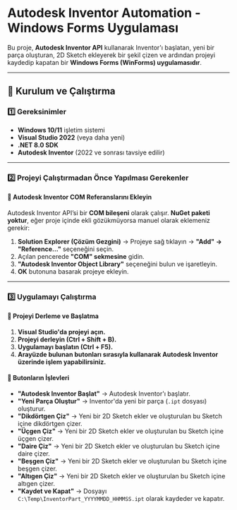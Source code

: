 # Autodesk Inventor Automation - Windows Forms Uygulaması

Bu proje, **Autodesk Inventor API** kullanarak Inventor'ı başlatan, yeni bir parça oluşturan, 2D Sketch ekleyerek bir şekil çizen ve ardından projeyi kaydedip kapatan bir **Windows Forms (WinForms) uygulamasıdır**.

---

## 🚀 **Kurulum ve Çalıştırma**

### **1️⃣ Gereksinimler**
- **Windows 10/11** işletim sistemi
- **Visual Studio 2022** (veya daha yeni)
- **.NET 8.0 SDK**
- **Autodesk Inventor** (2022 ve sonrası tavsiye edilir)

---

### **2️⃣ Projeyi Çalıştırmadan Önce Yapılması Gerekenler**

#### **📌 Autodesk Inventor COM Referanslarını Ekleyin**
Autodesk Inventor API’si bir **COM bileşeni** olarak çalışır. **NuGet paketi yoktur**, eğer proje içinde ekli gözükmüyorsa manuel olarak eklemeniz gerekir:

1. **Solution Explorer (Çözüm Gezgini)** → Projeye sağ tıklayın → **"Add" → "Reference..."** seçeneğini seçin.
2. Açılan pencerede **"COM" sekmesine** gidin.
3. **"Autodesk Inventor Object Library"** seçeneğini bulun ve işaretleyin.
4. **OK** butonuna basarak projeye ekleyin.

---

### **3️⃣ Uygulamayı Çalıştırma**

#### **📌 Projeyi Derleme ve Başlatma**
1. **Visual Studio'da projeyi açın.**
2. **Projeyi derleyin (Ctrl + Shift + B).**
3. **Uygulamayı başlatın (Ctrl + F5).**
4. **Arayüzde bulunan butonları sırasıyla kullanarak Autodesk Inventor üzerinde işlem yapabilirsiniz.**

#### **📌 Butonların İşlevleri**
- **"Autodesk Inventor Başlat"** → Autodesk Inventor'ı başlatır.
- **"Yeni Parça Oluştur"** → Inventor'da yeni bir parça (`.ipt` dosyası) oluşturur.
- **"Dikdörtgen Çiz"** → Yeni bir 2D Sketch ekler ve oluşturulan bu Sketch içine dikdörtgen çizer.
- **"Üçgen Çiz"** → Yeni bir 2D Sketch ekler ve oluşturulan bu Sketch içine üçgen çizer.
- **"Daire Çiz"** → Yeni bir 2D Sketch ekler ve oluşturulan bu Sketch içine daire çizer.
- **"Beşgen Çiz"** → Yeni bir 2D Sketch ekler ve oluşturulan bu Sketch içine beşgen çizer.
- **"Altıgen Çiz"** → Yeni bir 2D Sketch ekler ve oluşturulan bu Sketch içine altıgen çizer.
- **"Kaydet ve Kapat"** → Dosyayı `C:\Temp\InventorPart_YYYYMMDD_HHMMSS.ipt` olarak kaydeder ve kapatır.


